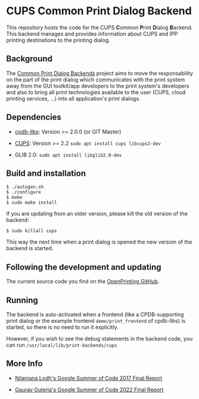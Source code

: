 # CUPS Common Print Dialog Backend

This repository hosts the code for the CUPS **C**ommon **P**rint **D**ialog **B**ackend. This backend manages and provides information about CUPS and IPP printing destinations to the printing dialog.

## Background

The [Common Print Dialog Backends](https://openprinting.github.io/achievements/#common-print-dialog-backends) project aims to move the responsability on the part of the print dialog which communicates with the print system away from the GUI toolkit/app developers to the print system's developers and also to bring all print technologies available to the user (CUPS, cloud printing services, ...) into all application's print dialogs.

## Dependencies

- [cpdb-libs](https://github.com/OpenPrinting/cpdb-libs): Version >= 2.0.0 (or GIT Master)

- [CUPS](https://github.com/OpenPrinting/cups): Version >= 2.2
  `sudo apt install cups libcups2-dev`

- GLIB 2.0:
  `sudo apt install libglib2.0-dev`

## Build and installation

```
$ ./autogen.sh
$ ./configure
$ make
$ sudo make install
```

If you are updating from an older version, please kill the old version of the backend:
```
$ sudo killall cups
```
This way the next time when a print dialog is opened the new version of the backend is started.

## Following the development and updating

The current source code you find on the [OpenPrinting GitHub](https://github.com/OpenPrinting/cpdb-backend-cups).

## Running

The backend is auto-activated when a frontend (like a CPDB-supporting print dialog or the example frontend `demo/print_frontend` of cpdb-libs) is started, so there is no need to run it explicitly.

However, if you wish to see the debug statements in the backend code, you can run `/usr/local/lib/print-backends/cups`

## More Info

- [Nilanjana Lodh's Google Summer of Code 2017 Final Report](https://nilanjanalodh.github.io/common-print-dialog-gsoc17/)

- [Gaurav Guleria's Google Summer of Code 2022 Final Report](https://github.com/TinyTrebuchet/gsoc22/)
